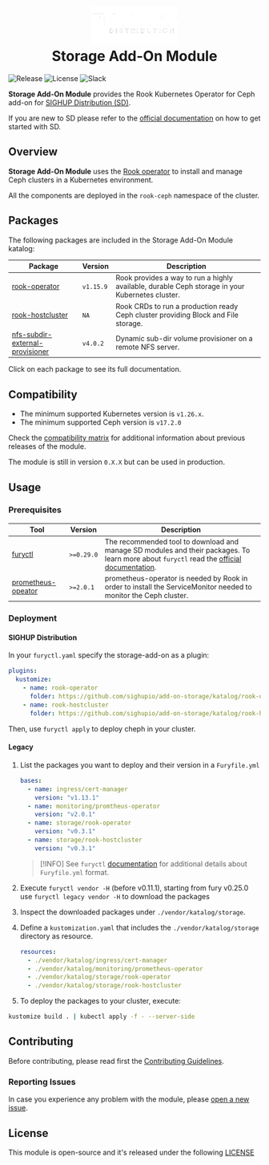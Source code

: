 <h1 align="center">
<picture>
  <source media="(prefers-color-scheme: dark)" srcset="https://raw.githubusercontent.com/sighupio/distribution/refs/heads/main/docs/assets/white-logo.png">
  <source media="(prefers-color-scheme: light)" srcset="https://raw.githubusercontent.com/sighupio/distribution/refs/heads/main/docs/assets/black-logo.png">
  <img alt="Shows a black logo in light color mode and a white one in dark color mode." src="https://raw.githubusercontent.com/sighupio/distribution/refs/heads/main/docs/assets/white-logo.png">
</picture><br/>
  Storage Add-On Module
</h1>

![Release](https://img.shields.io/badge/Latest%20Release-v0.3.1-blue)
![License](https://img.shields.io/github/license/sighupio/add-on-storage?label=License)
![Slack](https://img.shields.io/badge/slack-@kubernetes/fury-yellow.svg?logo=slack&label=Slack)

<!-- <SD-DOCS> -->

**Storage Add-On Module** provides the Rook Kubernetes Operator for Ceph add-on
for [SIGHUP Distribution (SD)][sd-repo].

If you are new to SD please refer to the [official documentation][sd-docs] on how
to get started with SD.

## Overview

**Storage Add-On Module** uses the [Rook operator][rook-page] to install and manage
Ceph clusters in a Kubernetes environment.

All the components are deployed in the `rook-ceph` namespace of the cluster.

## Packages

The following packages are included in the Storage Add-On Module katalog:

| Package                                                                    | Version   | Description                                                                                     |
| -------------------------------------------------------------------------- | --------- | ----------------------------------------------------------------------------------------------- |
| [rook-operator](katalog/rook-operator)                                     | `v1.15.9` | Rook provides a way to run a highly available, durable Ceph storage in your Kubernetes cluster. |
| [rook-hostcluster](katalog/rook-hostcluster)                               | `NA`      | Rook CRDs to run a production ready Ceph cluster providing Block and File storage.              |
| [nfs-subdir-external-provisioner](katalog/nfs-subdir-external-provisioner) | `v4.0.2`  | Dynamic sub-dir volume provisioner on a remote NFS server.                                      |

Click on each package to see its full documentation.

## Compatibility

- The minimum supported Kubernetes version is `v1.26.x`.
- The minimum supported Ceph version is `v17.2.0`

Check the [compatibility matrix][compatibility-matrix] for additional information
about previous releases of the module.

The module is still in version `0.X.X` but can be used in production.

## Usage

### Prerequisites

| Tool                                  | Version    | Description                                                                                                                                               |
| ------------------------------------- | ---------- | --------------------------------------------------------------------------------------------------------------------------------------------------------- |
| [furyctl][furyctl-repo]               | `>=0.29.0` | The recommended tool to download and manage SD modules and their packages. To learn more about `furyctl` read the [official documentation][furyctl-repo]. |
| [prometheus-opeator][fury-monitoring] | `>=2.0.1`  | prometheus-operator is needed by Rook in order to install the ServiceMonitor needed to monitor the Ceph cluster.                                          |

### Deployment

#### SIGHUP Distribution

In your `furyctl.yaml` specify the storage-add-on as a plugin:

```yaml
plugins:
  kustomize:
    - name: rook-operator
      folder: https://github.com/sighupio/add-on-storage/katalog/rook-operator?ref=v0.3.1
    - name: rook-hostcluster
      folder: https://github.com/sighupio/add-on-storage/katalog/rook-hostcluster?ref=v0.3.1
```

Then, use `furyctl apply` to deploy cheph in your cluster.

#### Legacy

1. List the packages you want to deploy and their version in a `Furyfile.yml`

   ```yaml
   bases:
     - name: ingress/cert-manager
       version: "v1.13.1"
     - name: monitoring/promtheus-operator
       version: "v2.0.1"
     - name: storage/rook-operator
       version: "v0.3.1"
     - name: storage/rook-hostcluster
       version: "v0.3.1"
   ```

   > [!INFO]
   > See `furyctl` [documentation][furyctl-repo] for additional details about `Furyfile.yml`
   > format.

2. Execute `furyctl vendor -H` (before v0.11.1), starting from fury v0.25.0 use
   `furyctl legacy vendor -H` to download the packages
3. Inspect the downloaded packages under `./vendor/katalog/storage`.
4. Define a `kustomization.yaml` that includes the `./vendor/katalog/storage` directory
   as resource.

   ```yaml
   resources:
     - ./vendor/katalog/ingress/cert-manager
     - ./vendor/katalog/monitoring/prometheus-operator
     - ./vendor/katalog/storage/rook-operator
     - ./vendor/katalog/storage/rook-hostcluster
   ```

5. To deploy the packages to your cluster, execute:

```bash
kustomize build . | kubectl apply -f - --server-side
```

<!-- Links -->

[rook-page]: https://rook.io
[sd-repo]: https://github.com/sighupio/distribution
[furyctl-repo]: https://github.com/sighupio/furyctl
[sd-docs]: https://docs.sighup.io/
[compatibility-matrix]: https://github.com/sighupio/add-on-storage/blob/main/docs/COMPATIBILITY_MATRIX.md
[fury-monitoring]: https://github.com/sighupio/module-monitoring/tree/main/katalog/prometheus-operator

<!-- </SD-DOCS> -->

<!-- <FOOTER> -->

## Contributing

Before contributing, please read first the [Contributing Guidelines](https://docs.kubernetesfury.com/docs/contribute/).

### Reporting Issues

In case you experience any problem with the module, please [open a new issue](https://github.com/sighupio/fury-kubernetes-storage/issues/new/choose).

## License

This module is open-source and it's released under the following [LICENSE](LICENSE)

<!-- </FOOTER> -->
